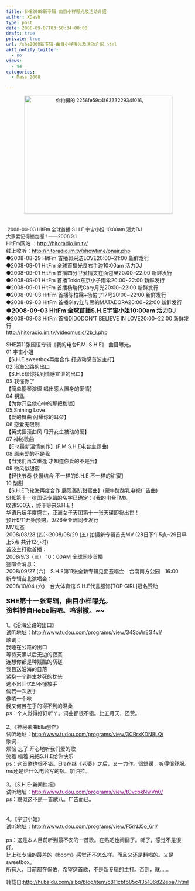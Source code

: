 ```yaml
---
title: SHE2008新专辑 曲目小样曝光及活动介绍
author: XDash
type: post
date: 2008-09-07T03:50:34+00:00
draft: true
private: true
url: /she2008新专辑-曲目小样曝光及活动介绍.html
aktt_notify_twitter:
  - no
views:
  - 94
categories:
  - Mass 2008

---
```

<div style="text-align: center">
  <font size="2"><img loading="lazy" decoding="async" class="reflect" title="" height="322" alt="你拍攝的 2256fe59c4f633322934f016。" width="404" onload="show_notes_initially();" src="http://farm4.static.flickr.com/3220/2835286868_4a87e7dd88.jpg?v=0" /></font>
</div>

<div style="text-align: center">
  &nbsp;
</div>

&nbsp;<font size="2">2008-09-03 HitFm 全球首播 S.H.E 宇宙小姐 10:00am 活力DJ<br /> 大家要记得锁定喔!! &mdash;&mdash;2008.9.1</font>  
HitFm网站 ：<a target="_blank" href="http://hitoradio.im.tv/"><font color="#800080">http://hitoradio.im.tv/</font></a>  
线上收听：<a target="_blank" href="http://hitoradio.im.tv/showtime/onair.php"><font color="#261cdc">http://hitoradio.im.tv/showtime/onair.php</font></a>  
●2008-08-29 HitFm 首播郭采洁LOVE20:00~21:00 新鲜发行  
●2008-09-01 HitFm 全球首播光良右手边10:00am 活力DJ  
●2008-09-01 HitFm 首播四分卫爱情夹在面包里20:00~22:00 新鲜发行  
●2008-09-01 HitFm 首播Tokio东京小子雨伞20:00~22:00 新鲜发行  
●2008-09-01 HitFm 首播杨瑞代Gary月光20:00~22:00 新鲜发行  
●2008-09-03 HitFm 首播陈柏霖+杨佑宁17号20:00~22:00 新鲜发行  
●2008-09-03 HitFm 首播Glay红与黑的MATADORA20:00~22:00 新鲜发行  
**<font size="3">●2008-09-03 HitFm 全球首播S.H.E宇宙小姐10:00am 活力DJ</font>**  
●2008-09-03 HitFm 首播DIDODON'T BELIEVE IN LOVE20:00~22:00 新鲜发行  
<a target="_blank" href="http://hitoradio.im.tv/videomusic/2b_1.php"><font color="#800080">http://hitoradio.im.tv/videomusic/2b_1.php</font></a>

<div>
  SHE第11张国语专辑《我的电台F.M. S.H.E》 曲目曝光。<br /> 01 宇宙小姐<br /> 【S.H.E sweetbox再度合作 打造动感首波主打】<br /> 02 沿海公路的出口<br /> 【S.H.E帮你找到情感宣泄的出口】<br /> 03 我懂你了<br /> 【简单钢琴演绎 唱出感人置身的爱情】<br /> 04 钥匙<br /> 【为你开启他心中的那把枷锁】<br /> 05 Shining Love<br /> 【爱的舞曲 闪耀你的耳朵】<br /> 06 恋爱无限制<br /> 【英式摇滚曲风 甩开女生被动的爱】<br /> 07 神秘歌曲<br /> 【Ella最新温情创作】(F.M S.H.E电台主题曲)<br /> 08 原来爱的不是我<br /> 【当我们再次重逢 才知道你爱的不是我】<br /> 09 微风似甜蜜<br /> 【轻快节奏 快慢结合 不一样的S.H.E 不一样的甜蜜】<br /> 10 酸甜<br /> 【S.H.E飞轮海再度合作 展现轰趴甜蜜曲】(蒙牛酸酸乳电视广告曲)
</div>

<div>
  SHE第十一张国语专辑的名字已确定：《我的电台FM》。
</div>

<div>
  暌违500天，终于等来S.H.E！<br /> 华语乐坛年度盛世，亚洲女子天团第十一张天碟即将出世！<br /> 预计9/11开始预购，9/26全亚洲同步发行<br /> MV动态<br /> 2008/08/28 (四)~2008/08/29 (五) 拍摄新专辑首支MV (28日下午5点~29日早上5点 共计12小时)<br /> 首波主打歌首播：<br /> 2008/9/3（三） 10：00AM 全球同步首播&nbsp;&nbsp;<br /> 签唱会消息：<br /> 2008/09/27 (六)　S.H.E第11张全新专辑见面签唱会　台南南方公园　16:00<br /> 新专辑台北演唱会：<br /> 2008/10/04 (六)　台大体育馆 S.H.E代言服饰[TOP GIRL]冠名赞助&nbsp;&nbsp;
</div>

<div>
  &nbsp;
</div>

<div>
  <font size="4"><strong>SHE第十一张专辑，曲目小样曝光。</strong></font>
</div>

<div>
  <font size="4"><strong>资料转自Hebe贴吧。鸣谢撒。~~</strong></font>
</div>

<div>
  &nbsp;
</div>

<div>
  1。《沿海公路的出口》
</div>

<div>
  试听地址：<a href="http://www.tudou.com/programs/view/34SoWrEG4vI/">http://www.tudou.com/programs/view/34SoWrEG4vI/</a>
</div>

<div>
  歌词：
</div>

<div>
  我睡在公路的出口&nbsp;&nbsp;&nbsp;
</div>

<div>
  等待天黑以后无边的寂寞
</div>

<div>
  连想你都是种残酷的切磋
</div>

<div>
  我目送沿海的日落&nbsp;&nbsp;<br /> 紧抱一个醉生梦死的枕头
</div>

<div>
  逃不出回忆却不懂放手
</div>

<div>
  倘若一次放手&nbsp;&nbsp;<br /> 像咳一个嗽&nbsp;&nbsp;<br /> 我又何苦在乎的得不到的温柔
</div>

<div>
  ps：个人觉得好好听丫。词曲都很不错。比五月天，还赞。
</div>

<div>
  &nbsp;
</div>

<div>
  2。《神秘歌曲Ella创作》
</div>

<div>
  试听地址：<a href="http://www.tudou.com/programs/view/3CRrxKDN8LQ/">http://www.tudou.com/programs/view/3CRrxKDN8LQ/</a>
</div>

<div>
  歌词：
</div>

<div>
  烦恼 忘了 开心地听我们爱的歌<br /> 笑着 唱着 来把S.H.E给你快乐
</div>

<div>
  ps：这首歌也很不错。Ella在继《老婆》之后，又一力作。很舒缓，听得很舒服。
</div>

<div>
  ms还是给什么电台写的额。加油拉。
</div>

<div>
  &nbsp;
</div>

<div>
  3。《S.H.E-新闻快报》
</div>

<div>
  试听地址：<a target="_blank" href="http://www.tudou.com/programs/view/tOvcbkNwVn0/"><font color="#800080">http://www.tudou.com/programs/view/tOvcbkNwVn0/</font></a>
</div>

<div>
  ps：貌似这不是一首歌八。广告而已。
</div>

<div>
  &nbsp;
</div>

<div>
  &nbsp;
</div>

<div>
  4。《宇宙小姐》
</div>

<div>
  试听地址：<a href="http://www.tudou.com/programs/view/F5rNJ5o_6rI/">http://www.tudou.com/programs/view/F5rNJ5o_6rI/</a>
</div>

<div>
  &nbsp;
</div>

<div>
  ps：这是本人目前听到最不安的一首歌。在贴吧也闹翻了。听了，感觉不是很好。
</div>

<div>
  比上张专辑的最差的《boom》感觉还不怎么样。而且又还是翻唱的。又是sweetbox。
</div>

<div>
  所有人，目前都在保佑，希望这首歌，不是新专辑的主打。否则，就&#8230;&#8230;
</div>

转载自:http://hi.baidu.com/slbg/blog/item/c811cbfb85c435106d22eba7.html